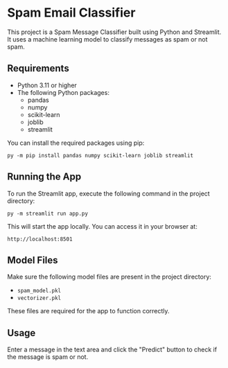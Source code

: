 # Spam Email Classifier

This project is a Spam Message Classifier built using Python and Streamlit. It uses a machine learning model to classify messages as spam or not spam.

## Requirements

- Python 3.11 or higher
- The following Python packages:
  - pandas
  - numpy
  - scikit-learn
  - joblib
  - streamlit

You can install the required packages using pip:

```
py -m pip install pandas numpy scikit-learn joblib streamlit
```

## Running the App

To run the Streamlit app, execute the following command in the project directory:

```
py -m streamlit run app.py
```

This will start the app locally. You can access it in your browser at:

```
http://localhost:8501
```

## Model Files

Make sure the following model files are present in the project directory:

- `spam_model.pkl`
- `vectorizer.pkl`

These files are required for the app to function correctly.

## Usage

Enter a message in the text area and click the "Predict" button to check if the message is spam or not.
